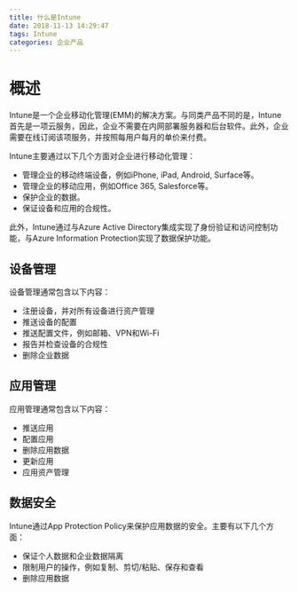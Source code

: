 ```yaml
---
title: 什么是Intune
date: 2018-11-13 14:29:47
tags: Intune
categories: 企业产品
---
```

# 概述 #

Intune是一个企业移动化管理(EMM)的解决方案。与同类产品不同的是，Intune首先是一项云服务，因此，企业不需要在内网部署服务器和后台软件。此外，企业需要在线订阅该项服务，并按照每用户每月的单价来付费。

Intune主要通过以下几个方面对企业进行移动化管理：

- 管理企业的移动终端设备，例如iPhone, iPad, Android, Surface等。
- 管理企业的移动应用，例如Office 365, Salesforce等。
- 保护企业的数据。
- 保证设备和应用的合规性。

此外，Intune通过与Azure Active Directory集成实现了身份验证和访问控制功能，与Azure Information Protection实现了数据保护功能。

## 设备管理 ##

设备管理通常包含以下内容：

- 注册设备，并对所有设备进行资产管理
- 推送设备的配置
- 推送配置文件，例如邮箱、VPN和Wi-Fi
- 报告并检查设备的合规性
- 删除企业数据

<!-- more -->
## 应用管理 ##

应用管理通常包含以下内容：

- 推送应用
- 配置应用
- 删除应用数据
- 更新应用
- 应用资产管理


## 数据安全 ##

Intune通过App Protection Policy来保护应用数据的安全。主要有以下几个方面：


- 保证个人数据和企业数据隔离
- 限制用户的操作，例如复制、剪切/粘贴、保存和查看
- 删除应用数据